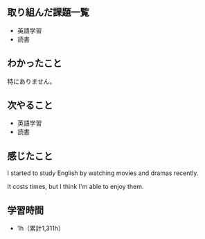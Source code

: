 ## 取り組んだ課題一覧
- 英語学習
- 読書
## わかったこと
特にありません。
## 次やること
- 英語学習
- 読書
## 感じたこと
I started to study English by watching movies and dramas recently.  

It costs times, but I think I'm able to enjoy them.

## 学習時間
- 1h（累計1,311h）